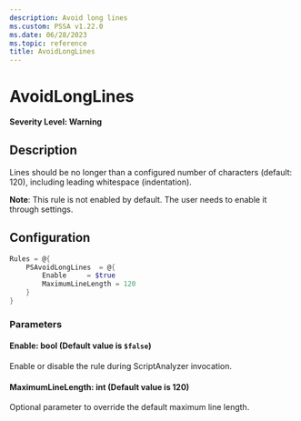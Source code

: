 ```yaml
---
description: Avoid long lines
ms.custom: PSSA v1.22.0
ms.date: 06/28/2023
ms.topic: reference
title: AvoidLongLines
---
```

# AvoidLongLines

**Severity Level: Warning**

## Description

Lines should be no longer than a configured number of characters (default: 120), including leading
whitespace (indentation).

**Note**: This rule is not enabled by default. The user needs to enable it through settings.

## Configuration

```powershell
Rules = @{
    PSAvoidLongLines  = @{
        Enable     = $true
        MaximumLineLength = 120
    }
}
```

### Parameters

#### Enable: bool (Default value is `$false`)

Enable or disable the rule during ScriptAnalyzer invocation.

#### MaximumLineLength: int (Default value is 120)

Optional parameter to override the default maximum line length.
